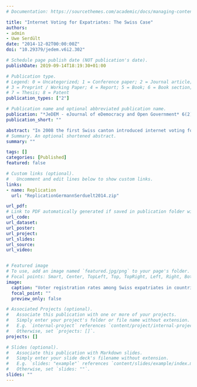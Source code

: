 ```yaml
---
# Documentation: https://sourcethemes.com/academic/docs/managing-content/

title: "Internet Voting for Expatriates: The Swiss Case"
authors: 
- admin
- Uwe Serdült
date: "2014-12-02T00:00:00Z"
doi: "10.29379/jedem.v6i2.302"

# Schedule page publish date (NOT publication's date).
publishDate: 2019-09-14T18:19:30+01:00

# Publication type.
# Legend: 0 = Uncategorized; 1 = Conference paper; 2 = Journal article;
# 3 = Preprint / Working Paper; 4 = Report; 5 = Book; 6 = Book section;
# 7 = Thesis; 8 = Patent
publication_types: ["2"]

# Publication name and optional abbreviated publication name.
publication: "*JeDEM - eJournal of eDemocracy and Open Government* 6(2):197-215"
publication_short: ""

abstract: "In 2008 the first Swiss canton introduced internet voting for expatriates, thus initiating the second phase in Switzerland’s piecemeal i-voting roll-out. More cantons soon followed, and as of this writing expatriates from 12 out of the 26 cantons can vote online. This paper focuses on the second phase involving expatriates. We address three questions at the core of the internet voting research agenda. First, the popularity question: to what extent do expatriates make use of the new online channel? Second, the ‘who’ question: what is the profile of the typical expatriate i-voter? Finally, the turnout question: did the extension of internet voting to the expatriates have an effect on electoral mobilization? Our findings indicate that the online channel is very popular among expatriates, both if compared to other trials in Switzerland itself and internationally. On the other hand, known patterns regarding the profile of i-voters and the effect on mobilization seem to be also replicated in the expatriate trials. Expatriate i-voters tend to be young, male, and there is some evidence of an upper-class bias. Thus, usage of the online channel seems driven by the digital divide also among expatriates. Moreover, we find some evidence that i-voting did not affect electoral mobilization, similarly to trials involving residents."
# Summary. An optional shortened abstract.
summary: ""

tags: []
categories: [Published]
featured: false

# Custom links (optional).
#   Uncomment and edit lines below to show custom links.
links:
- name: Replication
  url: "ReplicationGermannSerduelt2014.zip"

url_pdf: 
# Link to PDF automatically generated if saved in publication folder with same name as folder
url_code: 
url_dataset: 
url_poster:
url_project:
url_slides:
url_source:
url_video:


# Featured image
# To use, add an image named `featured.jpg/png` to your page's folder. 
# Focal points: Smart, Center, TopLeft, Top, TopRight, Left, Right, BottomLeft, Bottom, BottomRight.
image:
  caption: "Voter registration rates among Swiss expatriates in countries in which Internet voting was or was not available, 2001-2013"
  focal_point: ""
  preview_only: false

# Associated Projects (optional).
#   Associate this publication with one or more of your projects.
#   Simply enter your project's folder or file name without extension.
#   E.g. `internal-project` references `content/project/internal-project/index.md`.
#   Otherwise, set `projects: []`.
projects: []

# Slides (optional).
#   Associate this publication with Markdown slides.
#   Simply enter your slide deck's filename without extension.
#   E.g. `slides: "example"` references `content/slides/example/index.md`.
#   Otherwise, set `slides: ""`.
slides: ""
---
```

